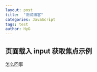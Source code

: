 ```yaml
---
layout: post
title:  "测试博客"
categories: JavaScript
tags: test 
author: HyG
---
```



## 页面载入 input 获取焦点示例
怎么回事
